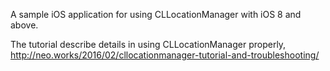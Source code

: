 A sample iOS application for using CLLocationManager with iOS 8 and above.

The tutorial describe details in using CLLocationManager properly,
http://neo.works/2016/02/cllocationmanager-tutorial-and-troubleshooting/
